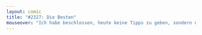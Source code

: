 ```yaml
---
layout: comic
title: "#2327: Die Besten"
mouseover: "Ich habe beschlossen, heute keine Tipps zu geben, sondern nur in mich hineinzukichern. Hihi."
---
```

